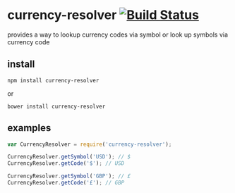 # currency-resolver [![Build Status](https://travis-ci.org/icodeforlove/currency-resolver.png?branch=master)](https://travis-ci.org/icodeforlove/currency-resolver)

provides a way to lookup currency codes via symbol or look up symbols via currency code

## install

```
npm install currency-resolver
```

or

```
bower install currency-resolver
```

## examples

```javascript
var CurrencyResolver = require('currency-resolver');

CurrencyResolver.getSymbol('USD'); // $
CurrencyResolver.getCode('$'); // USD

CurrencyResolver.getSymbol('GBP'); // £
CurrencyResolver.getCode('£'); // GBP
```